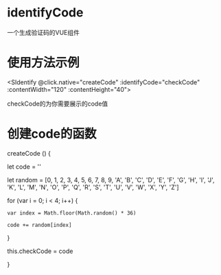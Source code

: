 # identifyCode
一个生成验证码的VUE组件
# 使用方法示例

<SIdentify @click.native="createCode" :identifyCode="checkCode" :contentWidth="120" :contentHeight="40"></SIdentify>

checkCode的为你需要展示的code值

# 创建code的函数

createCode () {

  let code = ''

  let random = [0, 1, 2, 3, 4, 5, 6, 7, 8, 9, 'A', 'B', 'C', 'D', 'E', 'F', 'G', 'H', 'I', 'J', 'K', 'L', 'M', 'N', 'O', 'P', 'Q', 'R',
    'S', 'T', 'U', 'V', 'W', 'X', 'Y', 'Z']

  for (var i = 0; i < 4; i++) {

    var index = Math.floor(Math.random() * 36)

    code += random[index]

  }

  this.checkCode = code

}
